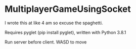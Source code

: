# MultiplayerGameUsingSocket
I wrote this at like 4 am so excuse the spaghetti.


Requires pyglet (pip install pyglet),
written with Python 3.8.1

Run server before client. WASD to move
